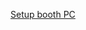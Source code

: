 <a href='http://boxstarter.org/package/url?https://raw.githubusercontent.com/delawarePro/booth-box-setup-scripts/booth-box-setup-scripts/booth.ps1'>Setup booth PC</a>
